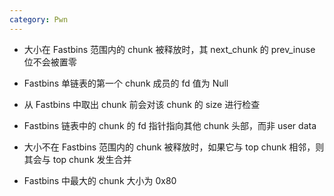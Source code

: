 ```yaml
---
category: Pwn
---
```


- 大小在 Fastbins 范围内的 chunk 被释放时，其 next_chunk 的 prev_inuse 位不会被置零

- Fastbins 单链表的第一个 chunk 成员的 fd 值为 Null
- 从 Fastbins 中取出 chunk 前会对该 chunk 的 size 进行检查
- Fastbins 链表中的 chunk 的 fd 指针指向其他 chunk 头部，而非 user data

- 大小不在 Fastbins 范围内的 chunk 被释放时，如果它与 top chunk 相邻，则其会与 top chunk 发生合并
- Fastbins 中最大的 chunk 大小为 0x80